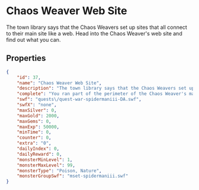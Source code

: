 # Chaos Weaver Web Site

The town library says that the Chaos Weavers set up sites that all connect to their main site like a web. Head into the Chaos Weaver's web site and find out what you can.

## Properties

```json
{
    "id": 37,
    "name": "Chaos Weaver Web Site",
    "description": "The town library says that the Chaos Weavers set up sites that all connect to their main site like a web. Head into the Chaos Weaver's web site and find out what you can.",
    "complete": "You ran part of the perimeter of the Chaos Weaver's main web site which is a underground city of some sort. You have also brought back some artifacts which you can use at the Defender's Shop to upgrade your Spider Slayer weapon.",
    "swf": "quests\/quest-war-spidermaniii-DA.swf",
    "swfX": "none",
    "maxSilver": 0,
    "maxGold": 2000,
    "maxGems": 0,
    "maxExp": 50000,
    "minTime": 0,
    "counter": 0,
    "extra": "0",
    "dailyIndex": 0,
    "dailyReward": 0,
    "monsterMinLevel": 1,
    "monsterMaxLevel": 99,
    "monsterType": "Poison, Nature",
    "monsterGroupSwf": "mset-spidermaniii.swf"
}
```

